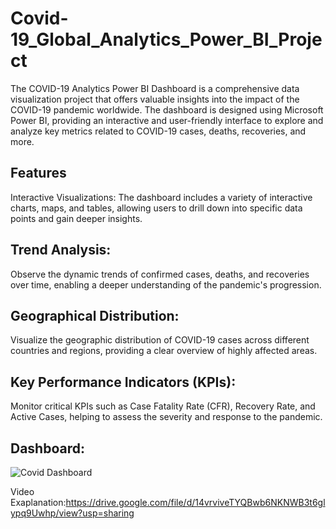 # Covid-19_Global_Analytics_Power_BI_Project

  The COVID-19 Analytics Power BI Dashboard is a comprehensive data visualization project that offers valuable insights into the impact of the COVID-19 pandemic worldwide. The dashboard is designed using Microsoft Power BI, providing an interactive and user-friendly interface to explore and analyze key metrics related to COVID-19 cases, deaths, recoveries, and more.

## Features
Interactive Visualizations: The dashboard includes a variety of interactive charts, maps, and tables, allowing users to drill down into specific data points and gain deeper insights.

## Trend Analysis:
Observe the dynamic trends of confirmed cases, deaths, and recoveries over time, enabling a deeper understanding of the pandemic's progression.

## Geographical Distribution:
Visualize the geographic distribution of COVID-19 cases across different countries and regions, providing a clear overview of highly affected areas.

## Key Performance Indicators (KPIs):
Monitor critical KPIs such as Case Fatality Rate (CFR), Recovery Rate, and Active Cases, helping to assess the severity and response to the pandemic.

## Dashboard:

![Covid Dashboard](https://github.com/ParvathyJayan/Covid-19_Global_Analytics_Power_BI_Project/assets/137706415/fea66368-5b3f-4484-a121-ae39057370e0)

Video Exaplanation:https://drive.google.com/file/d/14vrviveTYQBwb6NKNWB3t6glypq9Uwhp/view?usp=sharing



